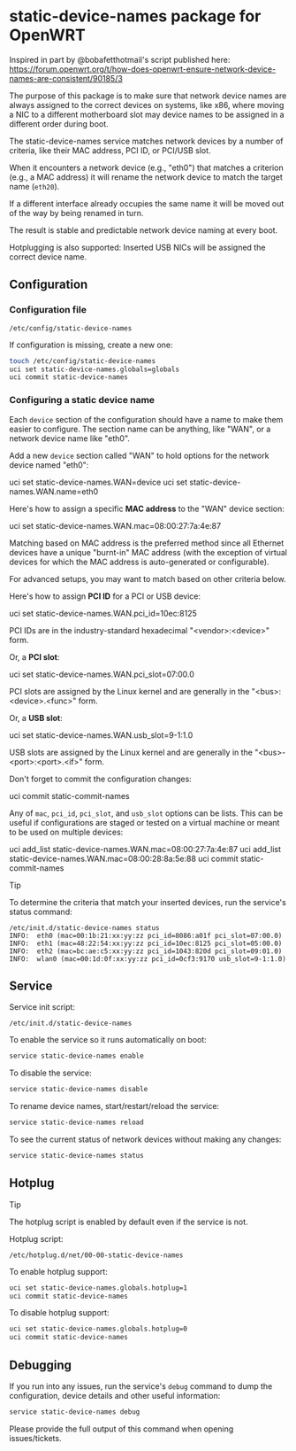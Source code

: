 # static-device-names package for OpenWRT

Inspired in part by @bobafetthotmail's script published here:
https://forum.openwrt.org/t/how-does-openwrt-ensure-network-device-names-are-consistent/90185/3

The purpose of this package is to make sure that network device names are
always assigned to the correct devices on systems, like x86, where moving a NIC
to a different motherboard slot may device names to be assigned in a different
order during boot.

The static-device-names service matches network devices by a number of
criteria, like their MAC address, PCI ID, or PCI/USB slot.

When it encounters a network device (e.g., "eth0") that matches a criterion
(e.g., a MAC address) it will rename the network device to match the target
name (`eth20`).

If a different interface already occupies the same name it will be moved out of
the way by being renamed in turn.

The result is stable and predictable network device naming at every boot.

Hotplugging is also supported: Inserted USB NICs will be assigned the correct
device name.


## Configuration

### Configuration file

    /etc/config/static-device-names

If configuration is missing, create a new one:

```sh
touch /etc/config/static-device-names
uci set static-device-names.globals=globals
uci commit static-device-names
```


### Configuring a static device name

Each `device` section of the configuration should have a name to make them
easier to configure. The section name can be anything, like "WAN", or a network
device name like "eth0".

Add a new `device` section called "WAN" to hold options for the network device
named "eth0":

   uci set static-device-names.WAN=device
   uci set static-device-names.WAN.name=eth0

Here's how to assign a specific **MAC address** to the "WAN" device section:

   uci set static-device-names.WAN.mac=08:00:27:7a:4e:87

Matching based on MAC address is the preferred method since all Ethernet
devices have a unique "burnt-in" MAC address (with the exception of virtual
devices for which the MAC address is auto-generated or configurable).

For advanced setups, you may want to match based on other criteria below.

Here's how to assign **PCI ID** for a PCI or USB device:

   uci set static-device-names.WAN.pci_id=10ec:8125

PCI IDs are in the industry-standard hexadecimal "\<vendor\>:\<device\>" form.

Or, a **PCI slot**:

   uci set static-device-names.WAN.pci_slot=07:00.0

PCI slots are assigned by the Linux kernel and are generally in the
"\<bus\>:\<device\>.\<func\>" form.

Or, a **USB slot**:

   uci set static-device-names.WAN.usb_slot=9-1:1.0

USB slots are assigned by the Linux kernel and are generally in the
"\<bus\>-\<port\>:\<port\>.\<if\>" form.

Don't forget to commit the configuration changes:

   uci commit static-commit-names

Any of `mac`, `pci_id`, `pci_slot`, and `usb_slot` options can be lists.
This can be useful if configurations are staged or tested on a virtual machine
or meant to be used on multiple devices:

   uci add_list static-device-names.WAN.mac=08:00:27:7a:4e:87
   uci add_list static-device-names.WAN.mac=08:00:28:8a:5e:88
   uci commit static-commit-names

> [!TIP]
> To determine the criteria that match your inserted devices, run the service's
> status command:
>
> ```
> /etc/init.d/static-device-names status
> INFO:  eth0 (mac=00:1b:21:xx:yy:zz pci_id=8086:a01f pci_slot=07:00.0)
> INFO:  eth1 (mac=48:22:54:xx:yy:zz pci_id=10ec:8125 pci_slot=05:00.0)
> INFO:  eth2 (mac=bc:ae:c5:xx:yy:zz pci_id=1043:820d pci_slot=09:01.0)
> INFO:  wlan0 (mac=00:1d:0f:xx:yy:zz pci_id=0cf3:9170 usb_slot=9-1:1.0)
> ```

## Service

Service init script:

    /etc/init.d/static-device-names

To enable the service so it runs automatically on boot:

```sh
service static-device-names enable
```

To disable the service:

```sh
service static-device-names disable
```

To rename device names, start/restart/reload the service:

```sh
service static-device-names reload
```

To see the current status of network devices without making any changes:

```sh
service static-device-names status
```

## Hotplug

> [!TIP]
> The hotplug script is enabled by default even if the service is not.

Hotplug script:

	/etc/hotplug.d/net/00-00-static-device-names

To enable hotplug support:

```sh
uci set static-device-names.globals.hotplug=1
uci commit static-device-names
```

To disable hotplug support:

```sh
uci set static-device-names.globals.hotplug=0
uci commit static-device-names
```

## Debugging

If you run into any issues, run the service's `debug` command to dump the
configuration, device details and other useful information:

```sh
service static-device-names debug
```

Please provide the full output of this command when opening issues/tickets.

